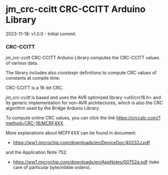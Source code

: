# jm_crc-ccitt CRC-CCITT Arduino Library

2023-11-18: v1.0.0 - Initial commit.

### CRC-CCITT

_jm_crc-ccitt_ CRC-CCITT Arduino Library computes the CRC-CCITT values of various data.

The library includes also _constexpr_ definitions to compute CRC values of constants at compile time.

CRC-CCITT is a 16-bit CRC.

_jm_crc-ccitt_ is based and uses the AVR optimized library <util/crc16.h> and its generic implementation for non-AVR architectures, which is also the CRC algorithm used by the Bridge Arduino Library.

To compute online CRC values, you can click the link https://crccalc.com/?method=CRC-16/MCRF4XX.

More explanations about MCFF4XX can be found in document:
- https://ww1.microchip.com/downloads/en/DeviceDoc/40232J.pdf

and the Application Note 752:
- https://ww1.microchip.com/downloads/en/AppNotes/00752a.pdf (take care of particular byte/nibble orders).
